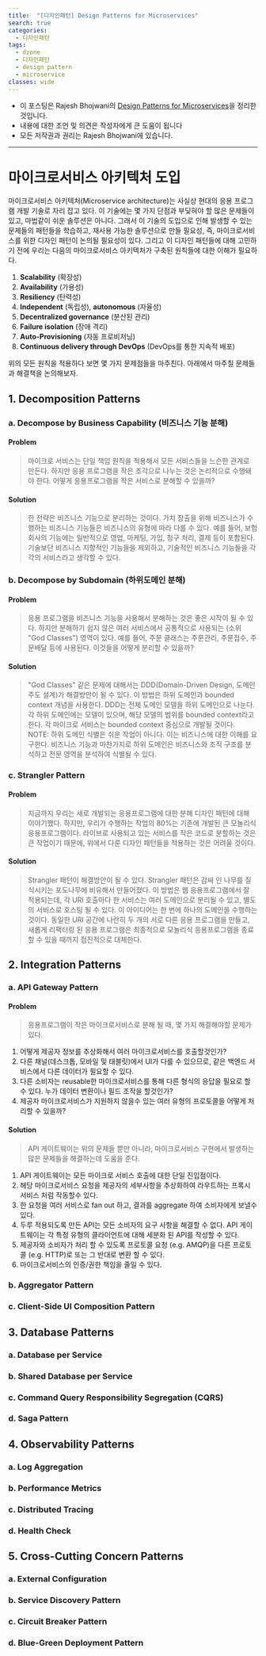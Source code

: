 ```yaml
---
title:  "[디자인패턴] Design Patterns for Microservices"
search: true
categories: 
  - 디자인패턴
tags:
  - dzone
  - 디자인패턴
  - design pattern
  - microservice
classes: wide
---
```


* 이 포스팅은 Rajesh Bhojwani의 [Design Patterns for Microservices](https://dzone.com/articles/design-patterns-for-microservices)을 정리한 것입니다.
* 내용에 대한 조언 및 의견은 작성자에게 큰 도움이 됩니다
* 모든 저작권과 권리는 Rajesh Bhojwani에 있습니다. 


---

# 마이크로서비스 아키텍처 도입

마이크로서비스 아키텍처(Microservice architecture)는 사실상 현대의 응용 프로그램 개발 기술로 자리 잡고 있다. 이 기술에는 몇 가지 단점과 부딫혀야 할 많은 문제들이 있고, 마법같이 쉬운 솔루션은 아니다. 그래서 이 기술의 도입으로 인해 발생할 수 있는 문제들의 패턴들을 학습하고, 재사용 가능한 솔루션으로 만들 필요성, 즉, 마이크로서비스를 위한 디자인 패턴이 논의될 필요성이 있다. 그리고 이 디자인 패턴들에 대해 고민하기 전에 우리는 다음의 마이크로서비스 아키텍처가 구축된 원칙들에 대한 이해가 필요하다.

  1. **Scalability** (확장성)
  2. **Availability** (가용성)
  3. **Resiliency** (탄력성)
  4. **Independent** (독립성), **autonomous** (자율성)
  5. **Decentralized governance** (분산된 관리)
  6. **Failure isolation** (장애 격리)
  7. **Auto-Provisioning** (자동 프로비저닝)
  8. **Continuous delivery through DevOps** (DevOps를 통한 지속적 배포)

위의 모든 원칙을 적용하다 보면 몇 가지 문제점들을 마주친다. 아래에서 마주칠 문제들과 해결책을 논의해보자.  

## 1. Decomposition Patterns
### a. Decompose by Business Capability (비즈니스 기능 분해)
#### Problem

> 마이크로 서비스는 단일 책임 원칙을 적용해서 모든 서비스들을 느슨한 관계로 만든다. 하지만 응용 프로그램을 작은 조각으로 나누는 것은 논리적으로 수행돼야 한다. 어떻게 응용프로그램을 작은 서비스로 분해할 수 있을까?

#### Solution

> 한 전략은 비즈니스 기능으로 분리하는 것이다. 가치 창출을 위해 비즈니스가 수행하는 비즈니스 기능들은 비즈니스의 유형에 따라 다를 수 있다. 예를 들어, 보험회사의 기능에는 일반적으로 영업, 마케팅, 가입, 청구 처리, 결제 등이 포함된다. 기술보단 비즈니스 지향적인 기능들을 제외하고, 기술적인 비즈니스 기능들을 각각의 서비스라고 생각할 수 있다.

### b. Decompose by Subdomain (하위도메인 분해)

#### Problem

> 응용 프로그램을 비즈니스 기능을 사용해서 분해하는 것은 좋은 시작이 될 수 있다. 하지만 분해하기 쉽지 않은 여러 서비스에서 공통적으로 사용되는 (소위 "God Classes") 영역이 있다. 예를 들어, 주문 클래스는 주문관리, 주문접수, 주문배달 등에 사용된다. 이것들을 어떻게 분리할 수 있을까?


#### Solution

> "God Classes" 같은 문제에 대해서는 DDD(Domain-Driven Design, 도메인 주도 설계)가 해결방안이 될 수 있다. 이 방법은 하위 도메인과 bounded context 개념을 사용한다. DDD는 전체 도메인 모델을 하위 도메인으로 나눈다. 각 하위 도메인에는 모델이 있으며, 해당 모델의 범위를 bounded context라고 한다. 각 마이크로 서비스는 bounded context 중심으로 개발될 것이다. NOTE: 하위 도메인 식별은 쉬운 작업이 아니다. 이는 비즈니스에 대한 이해를 요구한다. 비즈니스 기능과 마찬가지로 하위 도메인은 비즈니스와 조직 구조를 분석하고 전문 영역을 분석하여 식별될 수 있다.

### c. Strangler Pattern

#### Problem

> 지금까지 우리는 새로 개발되는 응용프로그램에 대한 분해 디자인 패턴에 대해 이야기했다. 하지만, 우리가 수행하는 작업의 80%는 기존에 개발된 큰 모놀리식 응용프로그램이다. 라이브로 사용되고 있는 서비스를 작은 코드로 분할하는 것은 큰 작업이기 때문에, 위에서 다룬 디자인 패턴들을 적용하는 것은 어려울 것이다. 

#### Solution

> Strangler 패턴이 해결방안이 될 수 있다. Strangler 패턴은 감싸 인 나무를 질식시키는 포도나무에 비유해서 만들어졌다. 이 방법은 웹 응용프로그램에서 잘 적용되는데, 각 URI 호출마다 한 서비스는 여러 도메인으로 분리될 수 있고, 별도의 서비스로 호스팅 될 수 있다. 이 아이디어는 한 번에 하나의 도메인을 수행하는 것이다. 동일한 URI 공간에 나란히 두 개의 서로 다른 응용 프로그램을 만들고, 새롭게 리팩터링 된 응용 프로그램은 최종적으로 모놀리식 응용프로그램을 종료할 수 있을 때까지 점진적으로 대체한다.

## 2. Integration Patterns
### a. API Gateway Pattern

#### Problem

> 응용프로그램이 작은 마이크로서비스로 분해 될 때, 몇 가지 해결해야할 문제가 있다.
  1. 어떻게 제공자 정보를 추상화해서 여러 마이크로서비스를 호출할것인가?
  2. 다른 채널(데스크톱, 모바일 및 태블릿)에서 UI가 다를 수 있으므로, 같은 백엔드 서비스에서 다른 데이터가 필요할 수 있다.
  3. 다른 소비자는 reusable한 마이크로서비스를 통해 다른 형식의 응답을 필요로 할 수 있다. 누가 데이터 변환이나 필드 조작을 할것인가?
  4. 제공자 마이크로서비스가 지원하지 않을수 있는 여러 유형의 프로토콜을 어떻게 처리할 수 있을까?

#### Solution

> API 게이트웨이는 위의 문제들 뿐만 아니라, 마이크로서비스 구현에서 발생하는 많은 문제들을 해결하는데 도움을 준다. 
  1. API 게이트웨이는 모든 마이크로 서비스 호출에 대한 단일 진입점이다.
  2. 해당 마이크로서비스 요청을 제공자의 세부사항을 추상화하여 라우트하는 프록시 서비스 처럼 작동할수 있다.
  3. 한 요청을 여러 서비스로 fan out 하고, 결과를 aggregate 하여 소비자에게 보낼수 있다.
  4. 두루 적용되도록 만든 API는 모든 소비자의 요구 사항을 해결할 수 없다. API 게이트웨이는 각 특정 유형의 클라이언트에 대해 세분화 된 API를 작성할 수 있다.
  5. 제공자와 소비자가 처리 할 수 있도록 프로토콜 요청 (e.g. AMQP)을 다른 프로토콜 (e.g. HTTP)로 또는 그 반대로 변환 할 수 있다.
  6. 마이크로서비스의 인증/권한 책임을 줄일 수 있다.

### b. Aggregator Pattern
### c. Client-Side UI Composition Pattern

## 3. Database Patterns
### a. Database per Service
### b. Shared Database per Service
### c. Command Query Responsibility Segregation (CQRS)
### d. Saga Pattern

## 4. Observability Patterns
### a. Log Aggregation
### b. Performance Metrics
### c. Distributed Tracing
### d. Health Check

## 5. Cross-Cutting Concern Patterns
### a. External Configuration
### b. Service Discovery Pattern
### c. Circuit Breaker Pattern
### d. Blue-Green Deployment Pattern


